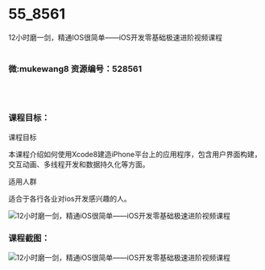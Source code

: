 # 55_8561
12小时磨一剑，精通IOS很简单——iOS开发零基础极速进阶视频课程
<br/></br>
<h3>微:mukewang8 资源编号：528561</h3>
<br/></br>
<h3>课程目标：</h3>
<p>课程目标</p>
<p>本课程介绍如何使用Xcode8建造iPhone平台上的应用程序，包含用户界面构建，交互动画、多线程开发和数据持久化等方面。</p>
<p>适用人群</p>
<p>适合于各行各业对ios开发感兴趣的人。</p>
<p><img src="https://www.ko996.com/wp-content/uploads/img/2019/11/2-46-300x167.png" alt="12小时磨一剑，精通iOS很简单——iOS开发零基础极速进阶视频课程"></p>
<h3>课程截图：</h3>
<p><img src="https://www.ko996.com/wp-content/uploads/img/2019/11/1-42.png" alt="12小时磨一剑，精通iOS很简单——iOS开发零基础极速进阶视频课程"></p>
